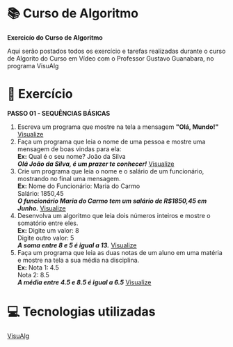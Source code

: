 # :books: Curso de Algoritmo
**Exercicío do Curso de Algoritmo**

 Aqui serão postados todos os exercício e tarefas realizadas durante o curso de Algorito do Curso em Vídeo com o Professor Gustavo Guanabara, no programa VisuAlg
 
 # :page_with_curl: Exercício
 **PASSO 01 - SEQUÊNCIAS BÁSICAS**
 
1) Escreva um programa que mostre na tela a mensagem **"Olá, Mundo!"** [Visualize](https://github.com/ArgemiroC/Curso-de-Algoritmo/blob/main/Exerc%C3%ADcios/Exercicio%2001%20-%20%20Ola%20Mundo)
2) Faça um programa que leia o nome de uma pessoa e mostre uma mensagem de boas vindas
para ela:<br>
**Ex:** Qual é o seu nome? João da Silva<br/>
    **_Olá João da Silva, é um prazer te conhecer!_** [Visualize](https://github.com/ArgemiroC/Curso-de-Algoritmo/blob/main/Exerc%C3%ADcios/Exercicio%2002%20-%20Mensagem%20de%20boas%20vindas)<br/>
3) Crie um programa que leia o nome e o salário de um funcionário, mostrando no
final uma mensagem.<br/> 
**Ex:** Nome do Funcionário: Maria do Carmo<br/>
    Salário: 1850,45<br/>
    **_O funcionário Maria do Carmo tem um salário de R$1850,45 em Junho._** [Visualize](https://github.com/ArgemiroC/Curso-de-Algoritmo/blob/main/Exerc%C3%ADcios/Exerc%C3%ADcio%2003%20-%20Funcion%C3%A1rio%2C%20Sal%C3%A1rio%2C%20M%C3%AAs)<br/>
4) Desenvolva um algoritmo que leia dois números inteiros e mostre o somatório
entre eles.<br/>
**Ex:**
Digite um valor: 8<br/>
Digite outro valor: 5<br/>
**_A soma entre 8 e 5 é igual a 13._** [Visualize](https://github.com/ArgemiroC/Curso-de-Algoritmo/blob/main/Exerc%C3%ADcios/Exerc%C3%ADcio%2004%20-%20Soma%20Entre%20Valores)<br/>
5) Faça um programa que leia as duas notas de um aluno em uma matéria e mostre
na tela a sua média na disciplina.<br/>
**Ex:** Nota 1: 4.5<br/>
Nota 2: 8.5<br/>
**_A média entre 4.5 e 8.5 é igual a 6.5_** [Visualize](https://github.com/ArgemiroC/Curso-de-Algoritmo/blob/main/Exerc%C3%ADcios/Exerc%C3%ADcio%2005%20-%20M%C3%A9dia%20de%20um%20Aluno)<br/>
    
# :computer: Tecnologias utilizadas

[VisuAlg](https://visualg3.com.br/)
